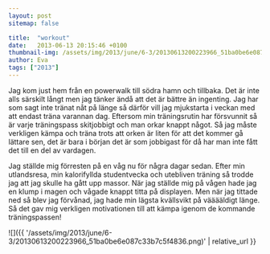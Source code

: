 ```yaml
---
layout: post
sitemap: false

title:  "workout"
date:   2013-06-13 20:15:46 +0100
thumbnail-img: /assets/img/2013/june/6-3/20130613200223966_51ba0be6e087c33b7c5f4836.png
author: Eva
tags: ["2013"]
---
```


Jag kom just hem från en powerwalk till södra hamn och tillbaka. Det är inte alls särskilt långt men jag tänker ändå att det är bättre än ingenting. Jag har som sagt inte tränat nåt på länge så därför vill jag mjukstarta i veckan med att endast träna varannan dag. Eftersom min träningsrutin har försvunnit så är varje träningspass skitjobbigt och man orkar knappt något. Så jag måste verkligen kämpa och träna trots att orken är liten för att det kommer gå lättare sen, det är bara i början det är som jobbigast för då har man inte fått det till en del av vardagen. 

Jag ställde mig förresten på en våg nu för några dagar sedan. Efter min utlandsresa, min kalorifyllda studentvecka och utebliven träning så trodde jag att jag skulle ha gått upp massor. När jag ställde mig på vågen hade jag en klump i magen och vågade knappt titta på displayen. Men när jag tittade ned så blev jag förvånad,  jag hade min lägsta kvällsvikt på vääääldigt länge. Så det gav mig verkligen motivationen till att kämpa igenom de kommande träningspassen!

![]({{ '/assets/img/2013/june/6-3/20130613200223966_51ba0be6e087c33b7c5f4836.png)'  | relative_url }}

